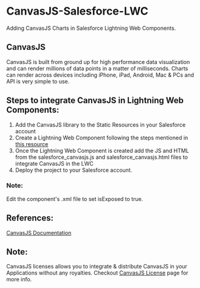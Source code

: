 # CanvasJS-Salesforce-LWC
Adding CanvasJS Charts in Salesforce Lightning Web Components.

## CanvasJS

CanvasJS is built from ground up for high performance data visualization and can render millions of data points in a matter of milliseconds. Charts can render across devices including iPhone, iPad, Android, Mac & PCs and API is very simple to use.

## Steps to integrate CanvasJS in Lightning Web Components:

1. Add the CanvasJS library to the Static Resources in your Salesforce account
2. Create a Lightning Web Component following the steps mentioned in [this resource](https://trailhead.salesforce.com/content/learn/projects/quick-start-lightning-web-components/create-a-hello-world-lightning-web-component)
3. Once the Lightning Web Component is created add the JS and HTML from the salesforce_canvasjs.js and salesforce_canvasjs.html files to integrate CanvasJS in the LWC
4. Deploy the project to your Salesforce account.

### Note:

Edit the component's .xml file to set isExposed to true.

## References:

[CanvasJS Documentation](https://canvasjs.com/docs/charts/basics-of-creating-html5-chart/)

## Note:

CanvasJS licenses allows you to integrate & distribute CanvasJS in your Applications without any royalties. Checkout [CanvasJS License](https://canvasjs.com/license/) page for more info.


